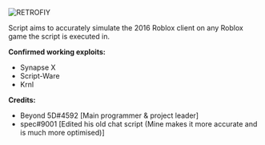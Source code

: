 ![RETROFIY](https://cdn.discordapp.com/attachments/947197644076351591/1010407584198565948/Title.png)

Script aims to accurately simulate the 2016 Roblox client on any Roblox game the script is executed in.

**Confirmed working exploits:**
- Synapse X
- Script-Ware
- Krnl

**Credits:**
- Beyond 5D#4592 [Main programmer & project leader]
- spec#9001 [Edited his old chat script (Mine makes it more accurate and is much more optimised)]
